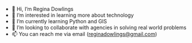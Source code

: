 - 👋 Hi, I’m Regina Dowlings
- 👀 I’m interested in learning more about technology 
- 🌱 I’m currently learning Python and GIS
- 💞️ I’m looking to collaborate with agencies in solving real world problems
- 📫 You can reach me via email (reginadowlings@gmail.com)

<!---
Regina-Dowlings8/Regina-Dowlings8 is a ✨ special ✨ repository because its `README.md` (this file) appears on your GitHub profile.
You can click the Preview link to take a look at your changes.
--->
